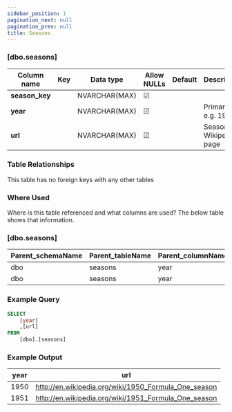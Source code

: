 ```yaml
---
sidebar_position: 1
pagination_next: null
pagination_prev: null
title: Seasons
---
```


### [dbo.seasons]
| Column name | Key | Data type | Allow NULLs | Default | Description |
| ------- | ------- | ------- | ------- | ------- | ------- |
| **season_key** |  | NVARCHAR(MAX) | ☑ |  |  | 
| **year** |  | NVARCHAR(MAX) | ☑ |  | Primary key e.g. 1950 | 
| **url** |  | NVARCHAR(MAX) | ☑ |  | Season Wikipedia page | 

### Table Relationships

This table has no foreign keys with any other tables

### Where Used
Where is this table referenced and what columns are used? The below table shows that information.

### [dbo.seasons]
| Parent_schemaName | Parent_tableName | Parent_columnName | Schema | table | column | constraint_name |
| ------- | ------- | ------- | ------- | ------- | ------- | ------- |
| dbo | seasons | year | dbo | driverNumbers | season | PK_driverNumbers_season | 
| dbo | seasons | year | dbo | races | year | FK_Races_Year | 

### Example Query

```sql
SELECT 
	[year]
    ,[url]
FROM 
	[dbo].[seasons]
```

### Example Output

|**year**|**url**|  
|---|---| 
|1950|http://en.wikipedia.org/wiki/1950_Formula_One_season| 
|1951|http://en.wikipedia.org/wiki/1951_Formula_One_season| 